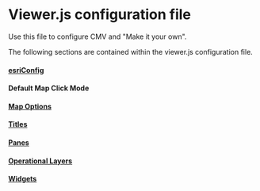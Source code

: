 # Viewer.js configuration file
Use this file to configure CMV and "Make it your own".

The following sections are contained within the viewer.js configuration file.

#### [esriConfig](configure/esriConfig)

#### Default Map Click Mode

#### [Map Options](configure/mapOptions)

#### [Titles](configure/titles)

#### [Panes](configure/panes)

#### [Operational Layers](configure/operationalLayers)

#### [Widgets](configure/widgets)
